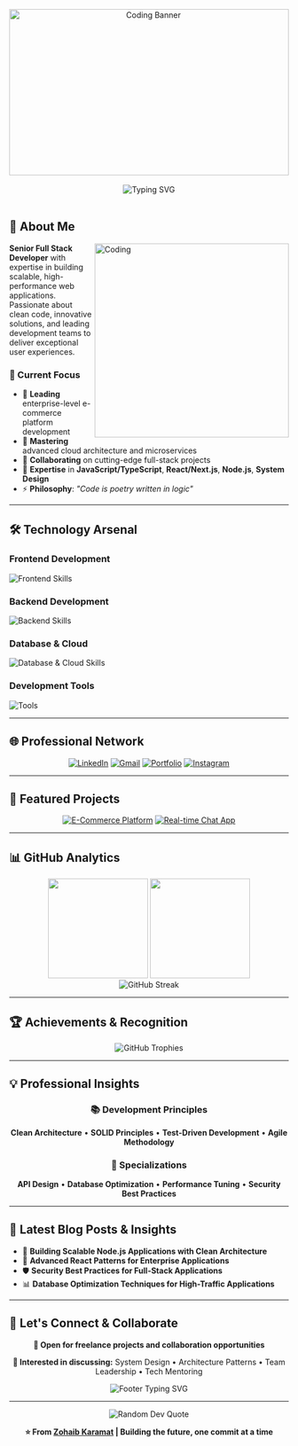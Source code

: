<!-- Banner Image -->
<div align="center">
  <img src="https://media.giphy.com/media/SWoSkN6DxTszqIKEqv/giphy.gif" alt="Coding Banner" width="100%" height="300" style="object-fit: cover;">
</div>

<br>

<!-- Animated Typing Name -->
<div align="center">
  <img src="https://readme-typing-svg.herokuapp.com?font=Fira+Code&weight=600&size=40&pause=500&color=00D9FF&center=true&vCenter=true&width=800&height=60&lines=Hi+there!+I'm+Zohaib+Karamat+%F0%9F%91%8B;Full+Stack+Developer;Software+Engineer;MERN+Stack+Developer" alt="Typing SVG" />
</div>

<!-- <div align="center">
  <img src="https://komarev.com/ghpvc/?username=Zohaib-karamat&label=Profile%20views&color=0e75b6&style=flat" alt="Profile Views" />
  <img src="https://img.shields.io/github/followers/Zohaib-karamat?label=Followers&style=social" alt="GitHub Followers" />
</div> -->

<br>

## 🚀 About Me

<img align="right" alt="Coding" width="350" src="https://cdn.dribbble.com/users/1162077/screenshots/3848914/programmer.gif">

**Senior Full Stack Developer** with expertise in building scalable, high-performance web applications. Passionate about clean code, innovative solutions, and leading development teams to deliver exceptional user experiences.

### 🎯 Current Focus
- 🔭 **Leading** enterprise-level e-commerce platform development
- 🌱 **Mastering** advanced cloud architecture and microservices
- 👯 **Collaborating** on cutting-edge full-stack projects
- 💬 **Expertise** in **JavaScript/TypeScript**, **React/Next.js**, **Node.js**, **System Design**
- ⚡ **Philosophy**: *"Code is poetry written in logic"*

---

## 🛠️ Technology Arsenal

### Frontend Development
<p align="left">
  <img src="https://skillicons.dev/icons?i=react,nextjs,typescript,javascript,html,css,tailwind,bootstrap,materialui" alt="Frontend Skills" />
</p>

### Backend Development
<p align="left">
  <img src="https://skillicons.dev/icons?i=nodejs,express,nestjs,python,java,cpp" alt="Backend Skills" />
</p>

### Database & Cloud
<p align="left">
  <img src="https://skillicons.dev/icons?i=mongodb,mysql,firebase,aws,vercel,docker,nginx" alt="Database & Cloud Skills" />
</p>

### Development Tools
<p align="left">
  <img src="https://skillicons.dev/icons?i=git,github,vscode,postman,linux,ubuntu,npm,yarn" alt="Tools" />
</p>

---

## 🌐 Professional Network

<div align="center">
  
[![LinkedIn](https://img.shields.io/badge/LinkedIn-0077B5?style=for-the-badge&logo=linkedin&logoColor=white)](https://linkedin.com/in/zohaibkaramat)
[![Gmail](https://img.shields.io/badge/Gmail-D14836?style=for-the-badge&logo=gmail&logoColor=white)](mailto:juttzohaib875@gmail.com)
[![Portfolio](https://img.shields.io/badge/Portfolio-000000?style=for-the-badge&logo=About.me&logoColor=white)](#)
[![Instagram](https://img.shields.io/badge/Instagram-E4405F?style=for-the-badge&logo=instagram&logoColor=white)](https://instagram.com/zohaib_jutt_333)

</div>

---

## 🔗 Featured Projects

<div align="center">

[![E-Commerce Platform](https://github-readme-stats.vercel.app/api/pin/?username=Zohaib-karamat&repo=ecommerce-platform&theme=tokyonight)](https://github.com/Zohaib-karamat)
[![Real-time Chat App](https://github-readme-stats.vercel.app/api/pin/?username=Zohaib-karamat&repo=realtime-chat&theme=tokyonight)](https://github.com/Zohaib-karamat)

</div>

---

## 📊 GitHub Analytics

<div align="center">
  <img height="180em" src="https://github-readme-stats.vercel.app/api?username=Zohaib-karamat&show_icons=true&theme=tokyonight&include_all_commits=true&count_private=true"/>
  <img height="180em" src="https://github-readme-stats.vercel.app/api/top-langs/?username=Zohaib-karamat&layout=compact&langs_count=8&theme=tokyonight"/>
</div>

<div align="center">
  <img src="https://github-readme-streak-stats.herokuapp.com/?user=Zohaib-karamat&theme=tokyonight" alt="GitHub Streak" />
</div>

---

## 🏆 Achievements & Recognition

<div align="center">
  <img src="https://github-profile-trophy.vercel.app/?username=Zohaib-karamat&theme=tokyonight&no-frame=true&no-bg=false&margin-w=4&column=7" alt="GitHub Trophies" />
</div>

---

<!-- ## 📈 Contribution Activity

<div align="center">
  <picture>
    <source media="(prefers-color-scheme: dark)" srcset="https://raw.githubusercontent.com/Zohaib-karamat/Zohaib-karamat/output/github-contribution-grid-snake-dark.svg">
    <source media="(prefers-color-scheme: light)" srcset="https://raw.githubusercontent.com/Zohaib-karamat/Zohaib-karamat/output/github-contribution-grid-snake.svg">
    <img alt="github contribution grid snake animation" src="https://raw.githubusercontent.com/Zohaib-karamat/Zohaib-karamat/output/github-contribution-grid-snake.svg">
  </picture>
</div> -->

<!-- --- -->

## 💡 Professional Insights

<div align="center">
  
### 📚 Development Principles
**Clean Architecture** • **SOLID Principles** • **Test-Driven Development** • **Agile Methodology**

### 🎯 Specializations
**API Design** • **Database Optimization** • **Performance Tuning** • **Security Best Practices**

</div>

---

## 📝 Latest Blog Posts & Insights

<!-- BLOG-POST-LIST:START -->
- 🚀 **Building Scalable Node.js Applications with Clean Architecture**
- 🔧 **Advanced React Patterns for Enterprise Applications**
- 🛡️ **Security Best Practices for Full-Stack Applications**
- 📊 **Database Optimization Techniques for High-Traffic Applications**
<!-- BLOG-POST-LIST:END -->

---

## 🤝 Let's Connect & Collaborate

<div align="center">
  
**💼 Open for freelance projects and collaboration opportunities**

**🎯 Interested in discussing:** System Design • Architecture Patterns • Team Leadership • Tech Mentoring

<img src="https://readme-typing-svg.herokuapp.com?font=Fira+Code&pause=1000&color=00D9FF&center=true&vCenter=true&width=600&lines=Always+learning%2C+always+growing+%F0%9F%9A%80;Let's+build+something+amazing+together!;Senior+Developer+%7C+Problem+Solver+%7C+Innovator" alt="Footer Typing SVG" />

</div>

---

<div align="center">
  <img src="https://quotes-github-readme.vercel.app/api?type=horizontal&theme=tokyonight" alt="Random Dev Quote" />
</div>

<div align="center">
  
**⭐ From [Zohaib Karamat](https://github.com/Zohaib-karamat) | Building the future, one commit at a time**

</div>
